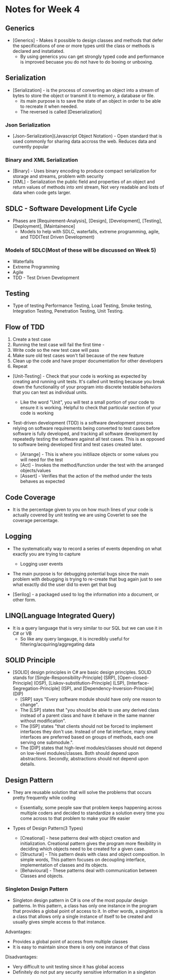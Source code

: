 # Notes for Week 4

## Generics

* [Generics] - Makes it possible to design classes and methods that defer the specifications of one or more types until the class or methods is declared and instatiated.
  * By using generics you can get strongly typed code and performance is improved becuase you do not have to do boxing or unboxing.

## Serialization

* [Serialization] - is the process of converting an object into a stream of bytes to store the object or transmit it to memory, a database or file.
  * its main purpose is to save the state of an object in order to be able to recreate it when needed.
  * The reversed is called [Deserialization]

### Json Serialization

* [Json-Serialization](Javascript Object Notation) - Open standard that is used commonly for sharing data accross the web. Reduces data and currently popular

### Binary and XML Serialization

* [Binary] - Uses binary encoding to produce compact serialization for storage and streams, problem with security
* [XML] - Serialization the public field and properties of an object and return values of methods into xml stream, Not very readable and losts of data when code gets larger.

## SDLC - Software Development Life Cycle

* Phases are [Requirement-Analysis], [Design], [Development], [Testing], [Deployment], [Maintainence]
  * Models to help with SDLC, waterfalls, extreme programming, agile, and TDD(Test Driven Development)

### Models of SDLC(Most of these will be discussed on Week 5)

* Waterfalls
* Extreme Programming
* Agile
* TDD - Test Driven Development

## Testing

* Type of testing Performance Testing, Load Testing, Smoke testing, Integration Testing, Penetration Testing, Unit Testing.

## Flow of TDD

1. Create a test case
2. Running the test case will fail the first time -
3. Write code so the new test case will pass
4. Make sure old test cases won't fail because of the new feature
5. Clean up the code and have proper documentation for other developers
6. Repeat

* [Unit-Testing] - Check that your code is working as expected by creating and running unit tests. It's called unit testing because you break down the functionality of your program into discrete testable behaviors that you can test as individual units.
  * Like the word "Unit", you will test a small portion of your code to ensure it is working. Helpful to check that particular section of your code is working

* Test-driven development (TDD) is a software development process relying on software requirements being converted to test cases before software is fully developed, and tracking all software development by repeatedly testing the software against all test cases. This is as opposed to software being developed first and test cases created later.
  * [Arrange] - This is where you initiliaze objects or some values you will need for the test
  * [Act] - Invokes the method/function under the test with the arranged objects/values
  * [Assert] - Verifies that the action of the method under the tests behaves as expected

## Code Coverage

* It is the percentage given to you on how much lines of your code is actually covered by unit testing we are using Coverlet to see the coverage percentage.

## Logging

* The systematically way to record a series of events depending on what exactly you are trying to capture
  * Logging user events

* The main purpose is for debugging potential bugs since the main problem with debugging is trying to re-create that bug again just to see what exactly did the user did to even get that bug

* [Serilog] - a packaged used to log the information into a document, or other form.

## LINQ(Language Integrated Query)

* It is a query language that is very similar to our SQL but we can use it in C# or VB
  * So like any query langauge, it is incredibly useful for filtering/acquiring/aggregating data

## SOLID Principle

* [SOLID] design principles in C# are basic design principles. SOLID stands for [Single-Responsibility-Principle] (SRP), [Open-closed-Principle] (OSP), [Liskov-substitution-Principle] (LSP), [Interface-Segregation-Principle] (ISP), and [Dependency-Inversion-Principle] (DIP)
  * [SRP] says "Every software module should have only one reason to change".
  * The [LSP] states that "you should be able to use any derived class instead of a parent class and have it behave in the same manner without modification".
  * The [ISP] states "that clients should not be forced to implement interfaces they don't use. Instead of one fat interface, many small interfaces are preferred based on groups of methods, each one serving one submodule.".
  * The [DIP] states that high-level modules/classes should not depend on low-level modules/classes. Both should depend upon abstractions. Secondly, abstractions should not depend upon details.

## Design Pattern

* They are reusable solution that will solve the problems that occurs pretty frequently while coding
  * Essentially, some people saw that problem keeps happening across multiple coders and decided to standardize a solution every time you come across to that problem to make your life easier

* Types of Design Pattern(3 Types)
  * [Creational] - hese patterns deal with object creation and initialization. Creational pattern gives the program more flexibility in deciding which objects need to be created for a given case.
  * [Structural] - This pattern deals with class and object composition. In simple words, This pattern focuses on decoupling interface, implementation of classes and its objects.
  * [Behavioural] - These patterns deal with communication between Classes and objects.

### Singleton Design Pattern

* Singleton design pattern in C# is one of the most popular design patterns. In this pattern, a class has only one instance in the program that provides a global point of access to it. In other words, a singleton is a class that allows only a single instance of itself to be created and usually gives simple access to that instance.

Advantages:

* Provides a global point of access from multiple classes
* It is easy to maintain since there is only one instance of that class

Disadvantages:

* Very difficult to unit testing since it has global access
* Definitely do not put any security sensitive information in a singleton
